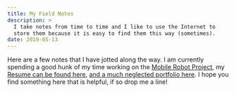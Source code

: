 ```yaml
---
title: My Field Notes
description: >
  I take notes from time to time and I like to use the Internet to
  store them because it is easy to find them this way (sometimes).
date: 2019-05-13
---
```


Here are a few notes that I have jotted along the way.  I am currently
spending a good hunk of my time working on the [Mobile Robot
Project](http://mobilerobot.io), my
[Resume can be found here](http://rustyeddy.com/resume), [and a much
neglected portfolio here](http://rustyeddy.com/portfolio).  I hope you
find something here that is helpful, if so drop me a line! 

